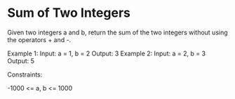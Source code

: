 # Sum of Two Integers

Given two integers a and b, return the sum of the two integers without using the operators + and -.

Example 1:
Input: a = 1, b = 2
Output: 3
Example 2:
Input: a = 2, b = 3
Output: 5

Constraints:

-1000 <= a, b <= 1000
